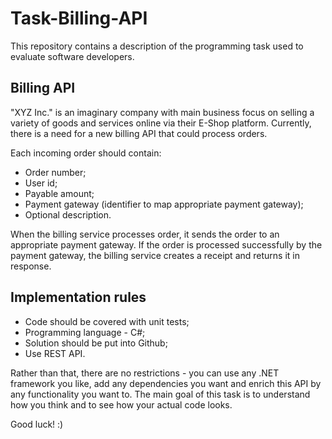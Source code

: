 # Task-Billing-API
This repository contains a description of the programming task used to evaluate software developers.

## Billing API

"XYZ Inc." is an imaginary company with main business focus on selling a variety of goods and services online via their E-Shop platform. Currently, there is a need for a new billing API that could process orders.

Each incoming order should contain:
* Order number;
*	User id;
*	Payable amount;
*	Payment gateway (identifier to map appropriate payment gateway);
*	Optional description.

When the billing service processes order, it sends the order to an appropriate payment gateway. If the order is processed successfully by the payment gateway, the billing service creates a receipt and returns it in response.

## Implementation rules

* Code should be covered with unit tests;
* Programming language - C#;
* Solution should be put into Github;
* Use REST API.

Rather than that, there are no restrictions - you can use any .NET framework you like, add any dependencies you want and enrich this API by any functionality you want to. The main goal of this task is to understand how you think and to see how your actual code looks.

Good luck! :)